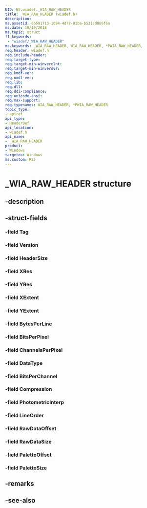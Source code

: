 ```yaml
---
UID: NS:wiadef._WIA_RAW_HEADER
title: _WIA_RAW_HEADER (wiadef.h)
description: 
ms.assetid: 6b591713-1094-4d77-81ba-b531cd886f6a
ms.date: 10/19/2018
ms.topic: struct
f1_keywords:
 - "wiadef/_WIA_RAW_HEADER"
ms.keywords: _WIA_RAW_HEADER, WIA_RAW_HEADER, *PWIA_RAW_HEADER, 
req.header: wiadef.h
req.include-header:
req.target-type:
req.target-min-winverclnt:
req.target-min-winversvr:
req.kmdf-ver:
req.umdf-ver:
req.lib:
req.dll:
req.ddi-compliance:
req.unicode-ansi:
req.max-support:
req.typenames: WIA_RAW_HEADER, *PWIA_RAW_HEADER
topic_type: 
- apiref
api_type: 
- HeaderDef
api_location: 
- wiadef.h
api_name: 
- _WIA_RAW_HEADER
product:
- Windows
targetos: Windows
ms.custom: RS5
---
```


# _WIA_RAW_HEADER structure

## -description


## -struct-fields

### -field Tag
 
### -field Version
 
### -field HeaderSize
 
### -field XRes
 
### -field YRes
 
### -field XExtent
 
### -field YExtent
 
### -field BytesPerLine
 
### -field BitsPerPixel
 
### -field ChannelsPerPixel
 
### -field DataType
 
### -field BitsPerChannel
 
### -field Compression
 
### -field PhotometricInterp
 
### -field LineOrder
 
### -field RawDataOffset
 
### -field RawDataSize
 
### -field PaletteOffset
 
### -field PaletteSize
 

## -remarks

## -see-also
